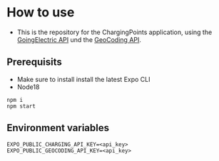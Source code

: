 # How to use 
- This is the repository for the ChargingPoints application, using the [GoingElectric API](https://www.goingelectric.de/stromtankstellen/api/new/) und the [GeoCoding API](https://geocode.maps.co/).

## Prerequisits
- Make sure to install install the latest Expo CLI
- Node18
```
npm i
npm start
```

## Environment variables
```
EXPO_PUBLIC_CHARGING_API_KEY=<api_key>
EXPO_PUBLIC_GEOCODING_API_KEY=<api_key>
```
